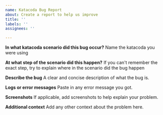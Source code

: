 ```yaml
---
name: Katacoda Bug Report
about: Create a report to help us improve
title: ''
labels: ''
assignees: ''

---
```


**In what katacoda scenario did this bug occur?**
Name the katacoda you were using

**At what step of the scenario did this happen?**
If you can't remember the exact step, try to explain where in the scenario did the bug happen

**Describe the bug**
A clear and concise description of what the bug is.

**Logs or error messages**
Paste in any error message you got.

**Screenshots**
If applicable, add screenshots to help explain your problem.

**Additional context**
Add any other context about the problem here.
